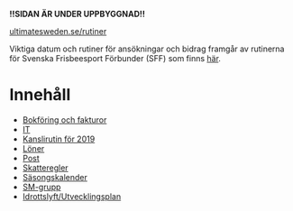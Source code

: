 **!!SIDAN ÄR UNDER UPPBYGGNAD!!**

[ultimatesweden.se/rutiner](http://ultimatesweden.se/rutiner/)

Viktiga datum och rutiner för ansökningar och bidrag framgår av rutinerna för Svenska Frisbeesport Förbunder (SFF) 
som finns [här](http://styrelse.frisbeesport.se/sff-rutiner).

# Innehåll

* [Bokföring och fakturor](./bokforing_och_fakturor.md)
* [IT](./it.md)
* [Kanslirutin för 2019](./kansliet-2019.md)
* [Löner](./loner.md)
* [Post](./post.md)
* [Skatteregler](./arbetsgivare.md)
* [Säsongskalender](./sasongskalender.md)
* [SM-grupp](./sm-grupp.md)
* [Idrottslyft/Utvecklingsplan](./idrottslyft.md)
